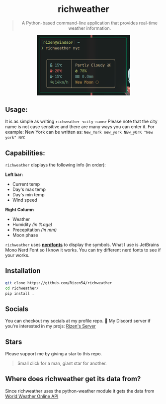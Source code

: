 <div align="center">
<h1>richweather</h1>

> A Python-based command-line application that provides real-time weather information.
<img src="Images/sample.png" alt="Sample Image" width="300">
</div>

## Usage:
It is as simple as writing `richweather <city-name>`
Please note that the city name is not case sensitive and there are many ways you can enter it.
For example: New York can be written as: `New_York new_york NEw_yOrK "New york" NYC`

## Capabilities:
`richweather` displays the following info (in order):

**Left bar:**
- Current temp
- Day's max temp
- Day's min temp
- Wind speed

**Right Column**
- Weather
- Humidity *(in %age)*
- Precepitation *(in mm)*
- Moon phase

`richweather` uses [**nerdfonts**](https://www.nerdfonts.com/) to display the symbols. What I use is JetBrains Mono Nerd Font so I know it works. You can try different nerd fonts to see if your works.

## Installation
```bash
git clone https://github.com/Rizen54/richweather
cd richweather/
pip install .
```

## Socials
You can checkout my socials at my profile repo.
💬 My Discord server if you're interested in my projs: [Rizen's Server](https://discord.gg/BSCkxtxNJ6)

## Stars
Please support me by giving a star to this repo.
> Small click for a man, giant star for another.

## Where does richweather get its data from?
Since richweather uses the python-weather module it gets the data from [World Weather Online API](https://www.worldweatheronline.com)
